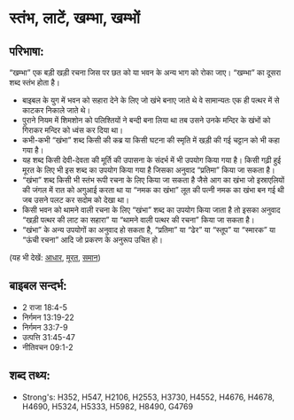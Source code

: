 # स्तंभ, लाटें, खम्भा, खम्भों #

## परिभाषा: ##

“खम्भा” एक बड़ी खड़ी रचना जिस पर छत को या भवन के अन्य भाग को रोका जाए। “खम्भा” का दूसरा शब्द स्तंभ होता है।

* बाइबल के युग में भवन को सहारा देने के लिए जो खंभे बनाए जाते थे वे सामान्यतः एक ही पत्थर में से काटकर निकाले जाते थे।
* पुराने नियम में शिमशोन को पलिश्तियों ने बन्दी बना लिया था तब उसने उनके मन्दिर के खंभों को गिराकर मन्दिर को ध्वंस कर दिया था।
* कभी-कभी “खंभा” शब्द किसी की कब्र या किसी घटना की स्मृति में खड़ी की गई चट्टान को भी कहा गया है।
* यह शब्द किसी देवी-देवता की मूर्ति की उपासना के संदर्भ में भी उपयोग किया गया है। किसी गढ़ी हुई मूरत के लिए भी इस शब्द का उपयोग किया गया है जिसका अनुवाद “प्रतिमा” किया जा सकता है।
* “खंभा” शब्द किसी भी स्तंभ रूपी रचना के लिए किया जा सकता है जैसे आग का खंभा जो इस्राएलियों की जंगल में रात को अगुआई करता था या “नमक का खंभा” लूत की पत्नी नमक का खंभा बन गई थी जब उसने पलट कर सदोम को देखा था।
* किसी भवन को थामने वाली रचना के लिए “खंभा” शब्द का उपयोग किया जाता है तो इसका अनुवाद “खड़ी पत्थर की लाट का सहारा” या “थामने वाली पत्थर की रचना” किया जा सकता है। 
* “खंभा” के अन्य उपयोगों का अनुवाद हो सकता है, “प्रतिमा” या “ढेर” या “स्तूप” या “स्मारक” या “ऊंची रचना” आदि जो प्रकरण के अनुरूप उचित हो।

(यह भी देखें: [आधार](../foundation.md), [मूरत](../idol.md), [समान](../image.md))

## बाइबल सन्दर्भ: ##

* 2 राजा 18:4-5
* निर्गमन 13:19-22
* निर्गमन 33:7-9
* उत्पत्ति 31:45-47
* नीतिवचन 09:1-2

## शब्द तथ्य: ##

* Strong's: H352, H547, H2106, H2553, H3730, H4552, H4676, H4678, H4690, H5324, H5333, H5982, H8490, G4769

